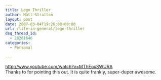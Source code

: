 ```yaml
---
title: Lego Thriller
author: Matt Stratton
layout: post
date: 2007-03-04T19:26:00+00:00
url: /life-in-general/lego-thriller
dsq_thread_id:
  - 28261646
categories:
  - Personal

---
```

http://www.youtube.com/watch?v=MThEoxSWURA  
Thanks to for pointing this out. It is quite frankly, super-duper awesome.
